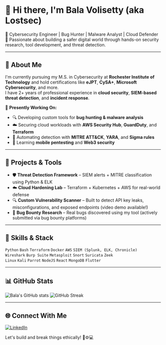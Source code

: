 # 👋 Hi there, I'm Bala Volisetty (aka Lostsec)

🎯 Cybersecurity Engineer | Bug Hunter | Malware Analyst | Cloud Defender  
🔐 Passionate about building a safer digital world through hands-on security research, tool development, and threat detection.

---

## 🧠 About Me
I'm currently pursuing my M.S. in Cybersecurity at **Rochester Institute of Technology** and hold certifications like **eJPT**, **CySA+**, **Microsoft Cybersecurity**, and more.  
I have 2+ years of professional experience in **cloud security**, **SIEM-based threat detection**, and **incident response**.

🔭 **Presently Working On:**
- 🔍 Developing custom tools for **bug hunting & malware analysis**
- ☁️ Securing cloud workloads with **AWS Security Hub**, **GuardDuty**, and **Terraform**
- 🔄 Automating detection with **MITRE ATT&CK**, **YARA**, and **Sigma rules**
- 📱 Learning **mobile pentesting** and **Web3 security**

---

## 🔧 Projects & Tools
- 🛡️ **Threat Detection Framework** – SIEM alerts + MITRE classification using Python & ELK
- ☁️ **Cloud Hardening Lab** – Terraform + Kubernetes + AWS for real-world defense
- 🔍 **Custom Vulnerability Scanner** – Built to detect API key leaks, misconfigurations, and exposed endpoints (video demo available!)
- 🧪 **Bug Bounty Research** – Real bugs discovered using my tool (actively submitted via bug bounty platforms)

---

## 🧠 Skills & Stack
`Python` `Bash` `Terraform` `Docker` `AWS` `SIEM (Splunk, ELK, Chronicle)`  
`Wireshark` `Burp Suite` `Metasploit` `Snort` `Suricata` `Zeek`  
`Linux` `Kali` `Parrot` `NodeJS` `React` `MongoDB` `Flutter`  

---

## 📊 GitHub Stats
![Bala's GitHub stats](https://github-readme-stats.vercel.app/api?username=coffinxp&show_icons=true&theme=radical)
![GitHub Streak](https://streak-stats.demolab.com?user=coffinxp&theme=radical)

---

## 🌐 Connect With Me
[![LinkedIn](https://img.shields.io/badge/LinkedIn-blue?logo=linkedin&style=for-the-badge)](https://linkedin.com/bala-prasanna-gopal-volisetty-2001)

Let's build and break things ethically! 🧠⚙️💻
